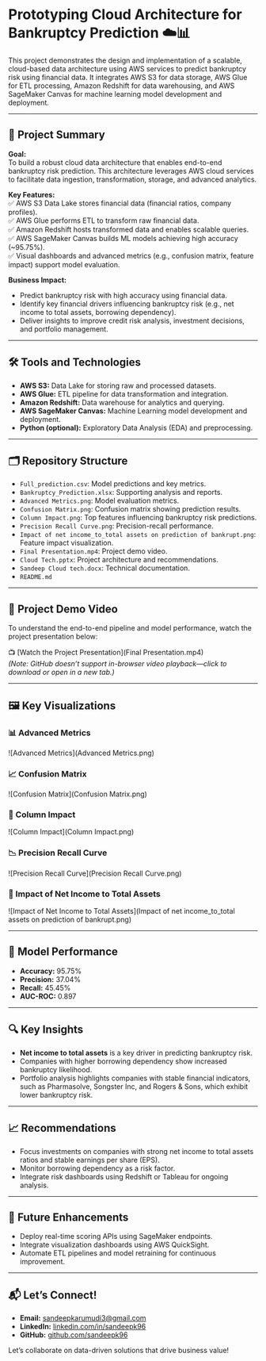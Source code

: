 # Prototyping Cloud Architecture for Bankruptcy Prediction ☁️📊

This project demonstrates the design and implementation of a scalable, cloud-based data architecture using AWS services to predict bankruptcy risk using financial data. It integrates AWS S3 for data storage, AWS Glue for ETL processing, Amazon Redshift for data warehousing, and AWS SageMaker Canvas for machine learning model development and deployment.

---

## 📌 Project Summary

**Goal:**  
To build a robust cloud data architecture that enables end-to-end bankruptcy risk prediction. This architecture leverages AWS cloud services to facilitate data ingestion, transformation, storage, and advanced analytics.

**Key Features:**  
✅ AWS S3 Data Lake stores financial data (financial ratios, company profiles).  
✅ AWS Glue performs ETL to transform raw financial data.  
✅ Amazon Redshift hosts transformed data and enables scalable queries.  
✅ AWS SageMaker Canvas builds ML models achieving high accuracy (~95.75%).  
✅ Visual dashboards and advanced metrics (e.g., confusion matrix, feature impact) support model evaluation.

**Business Impact:**  
- Predict bankruptcy risk with high accuracy using financial data.  
- Identify key financial drivers influencing bankruptcy risk (e.g., net income to total assets, borrowing dependency).  
- Deliver insights to improve credit risk analysis, investment decisions, and portfolio management.

---

## 🛠️ Tools and Technologies

- **AWS S3:** Data Lake for storing raw and processed datasets.  
- **AWS Glue:** ETL pipeline for data transformation and integration.  
- **Amazon Redshift:** Data warehouse for analytics and querying.  
- **AWS SageMaker Canvas:** Machine Learning model development and deployment.  
- **Python (optional):** Exploratory Data Analysis (EDA) and preprocessing.  

---

## 🗂️ Repository Structure

- `Full_prediction.csv`: Model predictions and key metrics.  
- `Bankruptcy_Prediction.xlsx`: Supporting analysis and reports.  
- `Advanced Metrics.png`: Model evaluation metrics.  
- `Confusion Matrix.png`: Confusion matrix showing prediction results.  
- `Column Impact.png`: Top features influencing bankruptcy risk predictions.  
- `Precision Recall Curve.png`: Precision-recall performance.  
- `Impact of net income_to_total assets on prediction of bankrupt.png`: Feature impact visualization.  
- `Final Presentation.mp4`: Project demo video.  
- `Cloud Tech.pptx`: Project architecture and recommendations.  
- `Sandeep Cloud tech.docx`: Technical documentation.  
- `README.md`

---

## 🎥 Project Demo Video

To understand the end-to-end pipeline and model performance, watch the project presentation below:

📺 [Watch the Project Presentation](Final Presentation.mp4)  
*(Note: GitHub doesn’t support in-browser video playback—click to download or open in a new tab.)*

---

## 🖼️ Key Visualizations

### 📊 Advanced Metrics
![Advanced Metrics](Advanced Metrics.png)

### 📈 Confusion Matrix
![Confusion Matrix](Confusion Matrix.png)

### 🔎 Column Impact
![Column Impact](Column Impact.png)

### 📉 Precision Recall Curve
![Precision Recall Curve](Precision Recall Curve.png)

### 🧩 Impact of Net Income to Total Assets
![Impact of Net Income to Total Assets](Impact of net income_to_total assets on prediction of bankrupt.png)

---

## 🚀 Model Performance

- **Accuracy:** 95.75%  
- **Precision:** 37.04%  
- **Recall:** 45.45%  
- **AUC-ROC:** 0.897  

---

## 🔍 Key Insights

- **Net income to total assets** is a key driver in predicting bankruptcy risk.  
- Companies with higher borrowing dependency show increased bankruptcy likelihood.  
- Portfolio analysis highlights companies with stable financial indicators, such as Pharmasolve, Songster Inc, and Rogers & Sons, which exhibit lower bankruptcy risk.  

---

## 📈 Recommendations

- Focus investments on companies with strong net income to total assets ratios and stable earnings per share (EPS).  
- Monitor borrowing dependency as a risk factor.  
- Integrate risk dashboards using Redshift or Tableau for ongoing analysis.  

---

## 📝 Future Enhancements

- Deploy real-time scoring APIs using SageMaker endpoints.  
- Integrate visualization dashboards using AWS QuickSight.  
- Automate ETL pipelines and model retraining for continuous improvement.  

---

## 📬 Let’s Connect!

- **Email:** [sandeepkarumudi3@gmail.com](mailto:sandeepkarumudi3@gmail.com)  
- **LinkedIn:** [linkedin.com/in/sandeepk96](https://www.linkedin.com/in/sandeepk96)  
- **GitHub:** [github.com/sandeepk96](https://github.com/sandeepk96)  

Let’s collaborate on data-driven solutions that drive business value!
